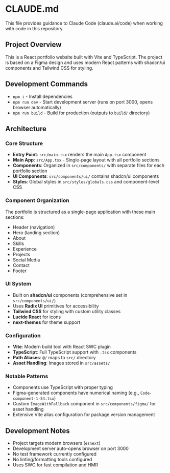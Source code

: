 # CLAUDE.md

This file provides guidance to Claude Code (claude.ai/code) when working with code in this repository.

## Project Overview

This is a React portfolio website built with Vite and TypeScript. The project is based on a Figma design and uses modern React patterns with shadcn/ui components and Tailwind CSS for styling.

## Development Commands

- `npm i` - Install dependencies
- `npm run dev` - Start development server (runs on port 3000, opens browser automatically)
- `npm run build` - Build for production (outputs to `build/` directory)

## Architecture

### Core Structure
- **Entry Point**: `src/main.tsx` renders the main `App.tsx` component
- **Main App**: `src/App.tsx` - Single-page layout with all portfolio sections
- **Components**: Organized in `src/components/` with separate files for each portfolio section
- **UI Components**: `src/components/ui/` contains shadcn/ui components
- **Styles**: Global styles in `src/styles/globals.css` and component-level CSS

### Component Organization
The portfolio is structured as a single-page application with these main sections:
- Header (navigation)
- Hero (landing section)  
- About
- Skills
- Experience
- Projects
- Social Media
- Contact
- Footer

### UI System
- Built on **shadcn/ui** components (comprehensive set in `src/components/ui/`)
- Uses **Radix UI** primitives for accessibility
- **Tailwind CSS** for styling with custom utility classes
- **Lucide React** for icons
- **next-themes** for theme support

### Configuration
- **Vite**: Modern build tool with React SWC plugin
- **TypeScript**: Full TypeScript support with `.tsx` components  
- **Path Aliases**: `@/` maps to `src/` directory
- **Asset Handling**: Images stored in `src/assets/`

### Notable Patterns
- Components use TypeScript with proper typing
- Figma-generated components have numerical naming (e.g., `Code-component-1-54.tsx`)
- Custom `ImageWithFallback` component in `src/components/figma/` for asset handling
- Extensive Vite alias configuration for package version management

## Development Notes

- Project targets modern browsers (`esnext`)
- Development server auto-opens browser on port 3000
- No test framework currently configured
- No linting/formatting tools configured
- Uses SWC for fast compilation and HMR